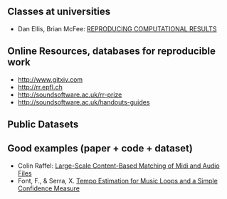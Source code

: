 ## Classes at universities

- Dan Ellis, Brian McFee: [REPRODUCING COMPUTATIONAL RESULTS](http://www.ee.columbia.edu/~dpwe/e6891/)

## Online Resources, databases for reproducible work

- http://www.gitxiv.com
- http://rr.epfl.ch
- http://soundsoftware.ac.uk/rr-prize
- http://soundsoftware.ac.uk/handouts-guides

## Public Datasets

## Good examples (paper + code + dataset)

- Colin Raffel: [Large-Scale Content-Based Matching of Midi and Audio Files](http://www.gitxiv.com/posts/4foCRJSjf8mDrnigq/large-scale-content-based-matching-of-midi-and-audio-files)
- Font, F., & Serra, X. [Tempo Estimation for Music Loops and a Simple Confidence Measure](https://github.com/ffont/ismir2016)
